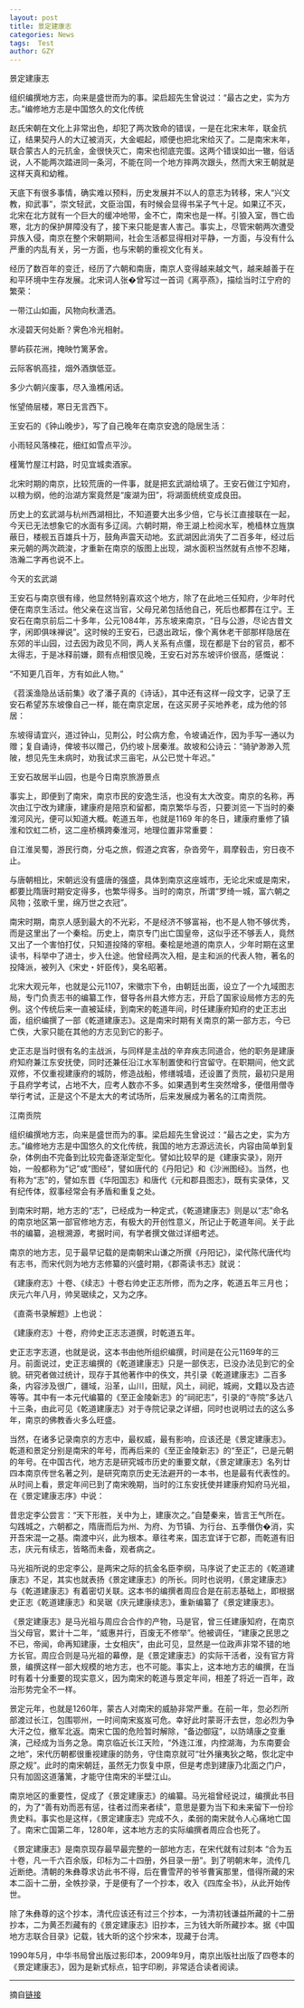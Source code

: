 ```yaml
---
layout: post
title: 景定建康志
categories: News
tags:  Test
author: GZY
---
```


景定建康志

组织编撰地方志，向来是盛世而为的事。梁启超先生曾说过：“最古之史，实为方志。”编修地方志是中国悠久的文化传统

赵氏宋朝在文化上非常出色，却犯了两次致命的错误，一是在北宋末年，联金抗辽，结果契丹人的大辽被消灭，大金崛起，顺便也把北宋给灭了。二是南宋末年，联合蒙古人的元抗金，金很快灭亡，南宋也彻底完蛋。这两个错误如出一辙，俗话说，人不能两次踏进同一条河，不能在同一个地方摔两次跟头，然而大宋王朝就是这样天真和幼稚。



天底下有很多事情，确实难以预料，历史发展并不以人的意志为转移，宋人“兴文教，抑武事”，崇文轻武，文臣治国，有时候会显得书呆子气十足。如果辽不灭，北宋在北方就有一个巨大的缓冲地带，金不亡，南宋也是一样。引狼入室，唇亡齿寒，北方的保护屏障没有了，接下来只能是害人害己。事实上，尽管宋朝两次遭受异族入侵，南京在整个宋朝期间，社会生活都显得相对平静，一方面，与没有什么严重的内乱有关，另一方面，也与宋朝的重视文化有关。

经历了数百年的变迁，经历了六朝和南唐，南京人变得越来越文气，越来越善于在和平环境中生存发展。北宋词人张�曾写过一首词《离亭燕》，描绘当时江宁府的繁荣：

一带江山如画，风物向秋潇洒。

水浸碧天何处断？霁色冷光相射。

蓼屿荻花洲，掩映竹篱茅舍。

云际客帆高挂，烟外酒旗低亚。

多少六朝兴废事，尽入渔樵闲话。

怅望倚层楼，寒日无言西下。

王安石的《钟山晚步》，写了自己晚年在南京安逸的隐居生活：

小雨轻风落楝花，细红如雪点平沙。

槿篱竹屋江村路，时见宜城卖酒家。

北宋时期的南京，比较荒唐的一件事，就是把玄武湖给填了。王安石做江宁知府，以粮为纲，他的治湖方案竟然是“废湖为田”，将湖面统统变成良田。

历史上的玄武湖与杭州西湖相比，不知道要大出多少倍，它与长江直接联在一起，今天已无法想象它的水面有多辽阔。六朝时期，帝王湖上检阅水军，桅樯林立旌旗蔽日，楼舰五百雄兵十万，鼓角声震天动地。玄武湖因此消失了二百多年，经过后来元朝的两次疏浚，才重新在南京的版图上出现，湖水面积当然就有点惨不忍睹，浩瀚二字再也说不上。

今天的玄武湖

王安石与南京很有缘，他显然特别喜欢这个地方，除了在此地三任知府，少年时代便在南京生活过。他父亲在这当官，父母兄弟包括他自己，死后也都葬在江宁。王安石在南京前后二十多年，公元1084年，苏东坡来南京，“日与公游，尽论古昔文字，闲即俱味禅说”。这时候的王安石，已退出政坛，像个离休老干部那样隐居在东郊的半山园，过去因为政见不同，两人关系有点僵，现在都是下台的官员，都不太得志，于是冰释前嫌，颇有点相恨见晚，王安石对苏东坡评价很高，感慨说：

“不知更几百年，方有如此人物。”

《苕溪渔隐丛话前集》收了潘子真的《诗话》，其中还有这样一段文字，记录了王安石希望苏东坡像自己一样，能在南京定居，在这买房子买地养老，成为他的邻居：

东坡得请宜兴，道过钟山，见荆公，时公病方愈，令坡诵近作，因为手写一通以为赠；复自诵诗，俾坡书以赠己，仍约坡卜居秦淮。故坡和公诗云：“骑驴渺渺入荒陂，想见先生未病时，劝我试求三亩宅，从公已觉十年迟。”

王安石故居半山园，也是今日南京旅游景点

事实上，即便到了南宋，南京市民的安逸生活，也没有太大改变。南京的名称，再次由江宁改为建康，建康府是陪京和留都，南京繁华与否，只要浏览一下当时的秦淮河风光，便可以知道大概。乾道五年，也就是1169 年的冬日，建康府重修了镇淮和饮虹二桥，这二座桥横跨秦淮河，地理位置非常重要：

自江淮吴蜀，游民行商，分屯之旅，假道之宾客，杂沓旁午，肩摩毂击，穷日夜不止。

与唐朝相比，宋朝远没有盛唐的强盛，具体到南京这座城市，无论北宋或是南宋，都要比隋唐时期安定得多，也繁华得多。当时的南京，所谓“罗绮一城，富六朝之风物；弦歌千里，绵万世之衣冠”。

南宋时期，南京人感到最大的不光彩，不是经济不够富裕，也不是人物不够优秀，而是这里出了一个秦桧。历史上，南京专门出亡国皇帝，这似乎还不够丢人，竟然又出了一个害怕打仗，只知道投降的宰相。秦桧是地道的南京人，少年时期在这里读书，科举中了进士，步入仕途。他曾经两次入相，是主和派的代表人物，著名的投降派，被列入《宋史・奸臣传》，臭名昭著。

北宋大观元年，也就是公元1107，宋徽宗下令，由朝廷出面，设立了一个九域图志局，专门负责志书的编纂工作，督导各州县大修方志，开启了国家设局修方志的先例。这个传统后来一直被延续，到南宋的乾道年间，时任建康府知府的史正志出面，组织编撰了一部《乾道建康志》。这是南宋时期有关南京的第一部方志，今已亡佚，大家只能在其他的方志见到它的影子。

史正志是当时很有名的主战派，与同样是主战的辛弃疾志同道合，他的职务是建康府知府兼江东安抚使，同时还兼任沿江水军制置使和行宫留守。在职期间，他文武双修，不仅重视建康府的城防，修造战船，修缮城墙，还设置了贡院，最初只是用于县府学考试，占地不大，应考人数亦不多。如果遇到考生突然增多，便借用僧寺举行考试，正是这个不是太大的考试场所，后来发展成为著名的江南贡院。

江南贡院

组织编撰地方志，向来是盛世而为的事。梁启超先生曾说过：“最古之史，实为方志。”编修地方志是中国悠久的文化传统，我国的地方志源远流长，内容由简单到复杂，体例由不完备到比较完备逐渐定型化。譬如比较早的是《建康实录》，刚开始，一般都称为“记”或“图经”，譬如唐代的《丹阳记》和《沙洲图经》。当然，也有称为“志”的，譬如东晋《华阳国志》和唐代《元和郡县图志》，既有实录体，又有纪传体，叙事经常会有矛盾和重复之处。

到南宋时期，地方志的“志”，已经成为一种定式，《乾道建康志》则是以“志”命名的南京地区第一部官修地方志，有极大的开创性意义，所记止于乾道年间。关于此书的编纂，追根溯源，考据时间，有学者撰文做过详细考述。

南京的地方志，见于最早记载的是南朝宋山谦之所撰《丹阳记》，梁代陈代唐代均有志书，而宋代则为地方志修纂的兴盛时期，《郡斋读书志》就说：

《建康府志》十卷、《续志》十卷右帅史正志所修，而为之序，乾道五年三月也；庆元六年八月，帅吴琚续之，又为之序。

《直斋书录解题》上也说：

《建康府志》十卷，府帅史正志志道撰，时乾道五年。

史正志字志道，也就是说，这本书由他所组织编撰，时间是在公元1169年的三月。前面说过，史正志编撰的《乾道建康志》只是一部佚志，已没办法见到它的全貌。研究者做过统计，现存于其他著作中的佚文，共引录《乾道建康志》二百多条，内容涉及很广，疆域，沿革，山川，田赋，风土，祠祀，城阙，文籍以及古迹等等。其中有一本元代编纂的《至正金陵新志》的“祠祀志”，引录的“寺院”多达八十三条，由此可见《乾道建康志》对于寺院记录之详细，同时也说明过去的这么多年，南京的佛教香火多么旺盛。

当然，在诸多记录南京的方志中，最权威，最有影响，应该还是《景定建康志》。乾道和景定分别是南宋的年号，而再后来的《至正金陵新志》的“至正”，已是元朝的年号。在中国古代，地方志是研究城市历史的重要文献，《景定建康志》名列廿四本南京传世名著之列，是研究南京历史无法避开的一本书，也是最有代表性的。从时间上看，景定年间已到了南宋晚期，当时的江东安抚使并建康府知府马光祖，在《景定建康志序》中说：

昔忠定李公尝言：“天下形胜，关中为上，建康次之。”自楚秦来，皆言王气所在。勾践城之，六朝都之，隋唐而后为州、为府、为节镇、为行台、五季僭伪�消，实开吾宋混一之基。南渡中兴，此为根本。章往考来，国志宜详于它郡，而乾道有旧志，庆元有续志，皆略而未备，观者病之。

马光祖所说的忠定李公，是两宋之际的抗金名臣李纲，马序说了史正志的《乾道建康志》不足，其实也就表扬《景定建康志》的所长。同时也说明，《景定建康志》与《乾道建康志》有着密切关联。这本书的编撰者周应合是在前志基础上，即根据史正志《乾道建康志》和吴琚《庆元建康续志》，重新编纂了《景定建康志》。

《景定建康志》是马光祖与周应合合作的产物，马是官，曾三任建康知府，在南京当父母官，累计十二年，“威惠并行，百废无不修举”。他被调任，“建康之民思之不已，帝闻，命再知建康，士女相庆”，由此可见，显然是一位政声非常不错的地方长官。周应合则是马光祖的幕僚，是《景定建康志》的实际干活者，没有官方背景，编撰这样一部大规模的地方志，也不可能。事实上，这本地方志的编撰，在当时有着十分重要的现实意义，因为南宋的乾道与景定年间，相差了将近一百年，政治形势完全不一样。

景定元年，也就是1260年，蒙古人对南宋的威胁非常严重。在前一年，忽必烈所部渡过长江，包围鄂州，一时间南宋岌岌可危。幸好此时蒙哥汗去世，忽必烈为争大汗之位，撤军北返。南宋亡国的危险暂时解除，“备边御寇”，以防靖康之变重演，己经成为当务之急。南京临近长江天险，“外连江淮，内控湖海，为东南要会之地”，宋代历朝都很重视建康的防务，守住南京就可“壮外攘夷狄之略，恢北定中原之规”。此时的南宋朝廷，虽然无力恢复中原，但是考虑到建康乃北面之门户，只有加固这道藩篱，才能守住南宋的半壁江山。

南京地区的重要性，促成了《景定建康志》的编纂。马光祖曾经说过，编撰此书目的，为了“善有劝而恶有惩，往者过而来者续”，意思是要为当下和未来留下一份珍贵史料。事实也是这样，《景定建康志》完成不久，柔弱的南宋就令人心痛地亡国了。南宋亡国第二年，1280年，这本地方志的实际编撰者周应合也死了。

《景定建康志》是南京现存最早最完整的一部地方志，在宋代就有过刻本 “合为五十卷，凡一千六百余版，印标为二十四册，外目录一册”。到了明朝末年，流传几近断绝。清朝的朱彝尊求访此书不得，后在曹雪芹的爷爷曹寅那里，借得所藏的宋本二函十二册，全帙抄录，于是便有了一个抄本，收入《四库全书》，从此开始传世。

除了朱彝尊的这个抄本，清代应该还有过三个抄本，一为清初钱谦益所藏的十二册抄本，二为黄丕烈藏有的《景定建康志》旧抄本，三为钱大昕所藏抄本。据《中国地方志联合目录》记载，钱大昕的这个抄宋本，现藏于台湾。

1990年5月，中华书局曾出版过影印本，2009年9月，南京出版社出版了四卷本的《景定建康志》，因为是新式标点，铅字印刷，非常适合读者阅读。

*****

摘自[链接](http://dajia.qq.com/original/aboatnanjing/yzy20190129.html)